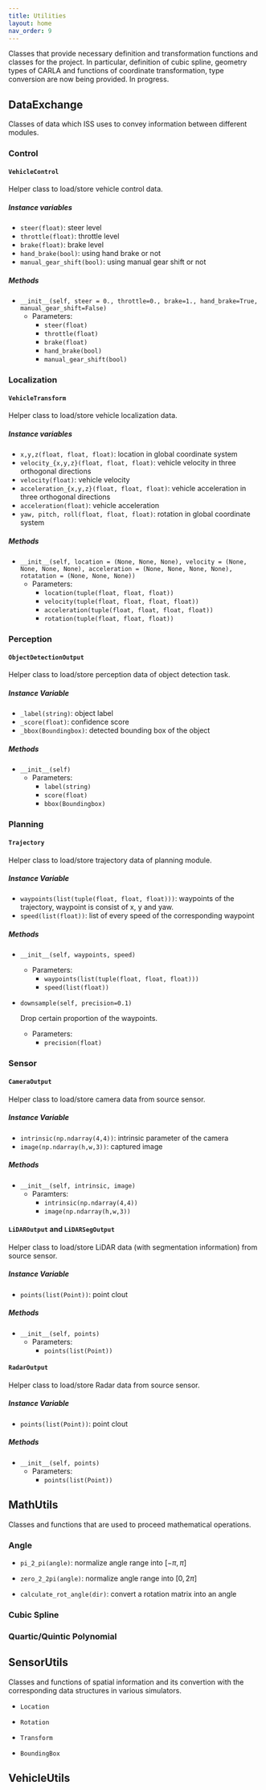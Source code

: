 ```yaml
---
title: Utilities
layout: home
nav_order: 9
---
```


Classes that provide necessary definition and transformation functions and classes for the project. In particular, definition of cubic spline, geometry types of CARLA and functions of coordinate transformation, type conversion are now being provided. In progress.

## DataExchange

Classes of data which ISS uses to convey information between different modules.

### Control

#### `VehicleControl`

Helper class to load/store vehicle control data.

##### Instance variables

- `steer(float)`: steer level
- `throttle(float)`: throttle level
- `brake(float)`: brake level
- `hand_brake(bool)`: using hand brake or not
- `manual_gear_shift(bool)`: using manual gear shift or not

##### Methods

- `__init__(self, steer = 0., throttle=0., brake=1., hand_brake=True, manual_gear_shift=False)`
    - Parameters:
        - `steer(float)`
        - `throttle(float)`
        - `brake(float)`
        - `hand_brake(bool)`
        - `manual_gear_shift(bool)`

### Localization

#### `VehicleTransform`

Helper class to load/store vehicle localization data.

##### Instance variables

- `x,y,z(float, float, float)`: location in global coordinate system
- `velocity_{x,y,z}(float, float, float)`: vehicle velocity in three orthogonal directions
- `velocity(float)`: vehicle velocity
- `acceleration_{x,y,z}(float, float, float)`: vehicle acceleration in three orthogonal directions
- `acceleration(float)`: vehicle acceleration
- `yaw, pitch, roll(float, float, float)`: rotation in global coordinate system

##### Methods

- `__init__(self, location = (None, None, None), velocity = (None, None, None, None), acceleration = (None, None, None, None), rotatation = (None, None, None))`
    - Parameters:
        - `location(tuple(float, float, float))`
        - `velocity(tuple(float, float, float, float))`
        - `acceleration(tuple(float, float, float, float))`
        - `rotation(tuple(float, float, float))`

### Perception

#### `ObjectDetectionOutput`

Helper class to load/store perception data of object detection task.

##### Instance Variable

- `_label(string)`: object label
- `_score(float)`: confidence score
- `_bbox(Boundingbox)`: detected bounding box of the object

##### Methods

- `__init__(self)`
    - Parameters:
        - `label(string)`
        - `score(float)`
        - `bbox(Boundingbox)`

### Planning

#### `Trajectory`

Helper class to load/store trajectory data of planning module.

##### Instance Variable

- `waypoints(list(tuple(float, float, float)))`: waypoints of the trajectory, waypoint is consist of x, y and yaw.
- `speed(list(float))`: list of every speed of the corresponding waypoint

##### Methods

- `__init__(self, waypoints, speed)`
    - Parameters:
        - `waypoints(list(tuple(float, float, float)))`
        - `speed(list(float))`

- `downsample(self, precision=0.1)`
    
    Drop certain proportion of the waypoints.
    - Parameters:
        - `precision(float)`
### Sensor

#### `CameraOutput`

Helper class to load/store camera data from source sensor.

##### Instance Variable

- `intrinsic(np.ndarray(4,4))`: intrinsic parameter of the camera
- `image(np.ndarray(h,w,3))`: captured image

##### Methods

- `__init__(self, intrinsic, image)`
    - Paramters:
        - `intrinsic(np.ndarray(4,4))`
        - `image(np.ndarray(h,w,3))`

#### `LiDAROutput` and `LiDARSegOutput`

Helper class to load/store LiDAR data (with segmentation information) from source sensor.

##### Instance Variable

- `points(list(Point))`: point clout

##### Methods

- `__init__(self, points)`
    - Parameters:
        - `points(list(Point))`

#### `RadarOutput`

Helper class to load/store Radar data from source sensor.

##### Instance Variable


- `points(list(Point))`: point clout

##### Methods

- `__init__(self, points)`
    - Parameters:
        - `points(list(Point))`

## MathUtils

Classes and functions that are used to proceed mathematical operations.

### Angle

- `pi_2_pi(angle)`: normalize angle range into $[-\pi, \pi]$

- `zero_2_2pi(angle)`: normalize angle range into $[0, 2\pi]$

- `calculate_rot_angle(dir)`: convert a rotation matrix into an angle

### Cubic Spline

### Quartic/Quintic Polynomial

## SensorUtils

Classes and functions of spatial information and its convertion with the corresponding data structures in various simulators.

- `Location`

- `Rotation`

- `Transform`

- `BoundingBox`



## VehicleUtils
